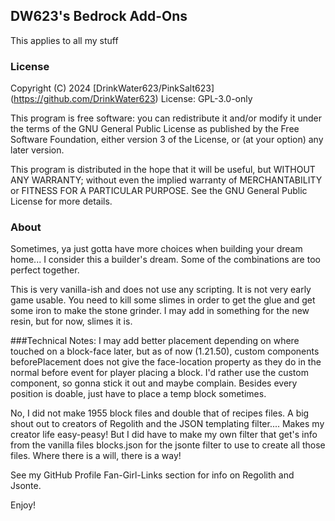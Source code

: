 ## DW623's Bedrock Add-Ons
This applies to all my stuff

### License
Copyright (C) 2024  [DrinkWater623/PinkSalt623] (https://github.com/DrinkWater623)
License: GPL-3.0-only
>
This program is free software: you can redistribute it and/or modify it under the terms of the GNU General Public License as published by the Free Software Foundation, either version 3 of the License, or (at your option) any later version.
>
This program is distributed in the hope that it will be useful, but WITHOUT ANY WARRANTY; without even the implied warranty of MERCHANTABILITY or FITNESS FOR A PARTICULAR PURPOSE.  See the GNU General Public License for more details.
>
### About
Sometimes, ya just gotta have more choices when building your dream home...  I consider this a builder's dream.  Some of the combinations are too perfect together.

This is very vanilla-ish and does not use any scripting.  It is not very early game usable.  You need to kill some slimes in order to get the glue and get some iron to make the stone grinder.  I may add in something for the new resin, but for now, slimes it is.

###Technical Notes:
I may add better placement depending on where touched on a block-face later, but as of now (1.21.50), custom components beforePlacement does not give the face-location property as they do in the normal before event for player placing a block.  I'd rather use the custom component, so gonna stick it out and maybe complain.  Besides every position is doable, just have to place a temp block sometimes.
  
No, I did not make 1955 block files and double that of recipes files.  A big shout out to creators of Regolith and the JSON templating filter.... Makes my creator life easy-peasy!  But I did have to make my own filter that get's info from the vanilla files blocks.json for the jsonte filter to use to create all those files.  Where there is a will, there is a way!

See my GitHub Profile Fan-Girl-Links section for info on Regolith and Jsonte.

Enjoy!